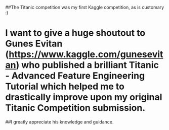 ##The Titanic competition was my first Kaggle competition, as is customary :)

# I want to give a huge shoutout to Gunes Evitan (https://www.kaggle.com/gunesevitan) who published a brilliant Titanic - Advanced Feature Engineering Tutorial which helped me to drastically improve upon my original Titanic Competition submission.

##I greatly appreciate his knowledge and guidance.
